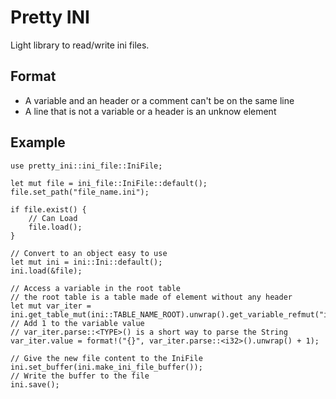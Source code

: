 # Pretty INI
Light library to read/write ini files.

## Format
- A variable and an header or a comment can't be on the same line
- A line that is not a variable or a header is an unknow element

## Example

```
use pretty_ini::ini_file::IniFile;

let mut file = ini_file::IniFile::default();
file.set_path("file_name.ini");

if file.exist() {
    // Can Load
    file.load();
}

// Convert to an object easy to use
let mut ini = ini::Ini::default();
ini.load(&file);

// Access a variable in the root table
// the root table is a table made of element without any header
let mut var_iter = ini.get_table_mut(ini::TABLE_NAME_ROOT).unwrap().get_variable_refmut("iter").unwrap();
// Add 1 to the variable value
// var_iter.parse::<TYPE>() is a short way to parse the String
var_iter.value = format!("{}", var_iter.parse::<i32>().unwrap() + 1);

// Give the new file content to the IniFile
ini.set_buffer(ini.make_ini_file_buffer());
// Write the buffer to the file
ini.save();
```
